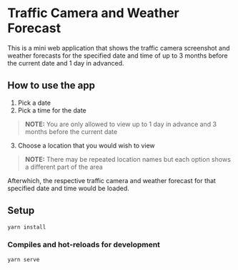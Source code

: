 # Traffic Camera and Weather Forecast

This is a mini web application that shows the traffic camera screenshot and weather forecasts 
for the specified date and time of up to 3 months before the current date and 1 day in advanced.

## How to use the app


1. Pick a date
2. Pick a time for the date

> **NOTE:** You are only allowed to view up to 1 day in advance and 3 months before the current date

3. Choose a location that you would wish to view

> **NOTE:** There may be repeated location names but each option shows a different part of the area

Afterwhich, the respective traffic camera and weather forecast for that specified date and time would be loaded.


## Setup
```
yarn install
```

### Compiles and hot-reloads for development
```
yarn serve
```

